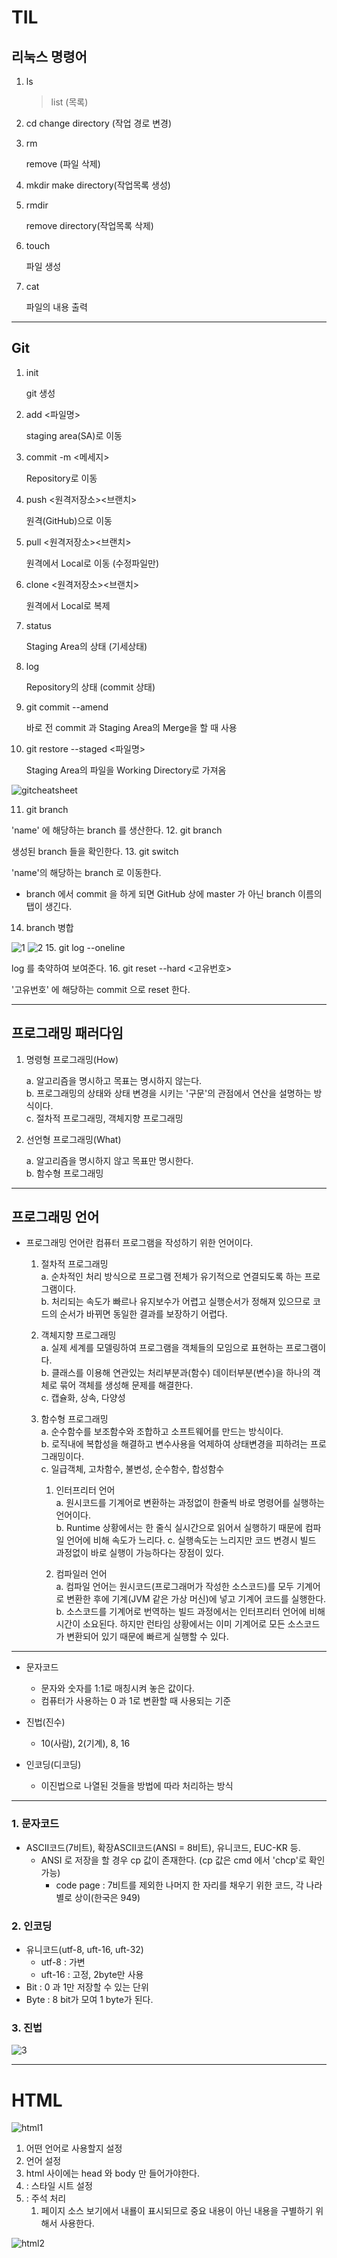 # TIL

## 리눅스 명령어

1. ls
   > list (목록)
2. cd
   change directory (작업 경로 변경)
3. rm

   remove (파일 삭제)

4. mkdir
   make directory(작업목록 생성)
5. rmdir

   remove directory(작업목록 삭제)

6. touch

   파일 생성

7. cat

   파일의 내용 출력

---

## Git

1. init

   git 생성

2. add <파일명>

   staging area(SA)로 이동

3. commit -m <메세지>

   Repository로 이동

4. push <원격저장소><브랜치>

   원격(GitHub)으로 이동

5. pull <원격저장소><브랜치>

   원격에서 Local로 이동 (수정파일만)

6. clone <원격저장소><브랜치>

   원격에서 Local로 복제

7. status

   Staging Area의 상태 (기세상태)

8. log

   Repository의 상태 (commit 상태)

9. git commit --amend

   바로 전 commit 과 Staging Area의 Merge을 할 때 사용

10. git restore --staged <파일명>

    Staging Area의 파일을 Working Directory로 가져옴

![gitcheatsheet](asset/gitcheatsheet.jpg)

11. git branch <name>

'name' 에 해당하는 branch 를 생산한다. 12. git branch

생성된 branch 들을 확인한다. 13. git switch <name>

'name'의 해당하는 branch 로 이동한다.

- branch 에서 commit 을 하게 되면 GitHub 상에 master 가 아닌 branch 이름의 탭이 생긴다.

14. branch 병합

![1](asset/1.png) ![2](asset/2.png) 15. git log --oneline

log 를 축약하여 보여준다. 16. git reset --hard <고유번호>

'고유번호' 에 해당하는 commit 으로 reset 한다.

---

## 프로그래밍 패러다임

1. 명령형 프로그래밍(How)

   a. 알고리즘을 명시하고 목표는 명시하지 않는다.  
    b. 프로그래밍의 상태와 상태 변경을 시키는 '구문'의 관점에서 연산을 설명하는 방식이다.  
    c. 절차적 프로그래밍, 객체지향 프로그래밍

2. 선언형 프로그래밍(What)

   a. 알고리즘을 명시하지 않고 목표만 명시한다.  
   b. 함수형 프로그래밍

---

## 프로그래밍 언어

- 프로그래밍 언어란 컴퓨터 프로그램을 작성하기 위한 언어이다.

  1. 절차적 프로그래밍  
     a. 순차적인 처리 방식으로 프로그램 전체가 유기적으로 연결되도록 하는 프로그램이다.  
     b. 처리되는 속도가 빠르나 유지보수가 어렵고 실행순서가 정해져 있으므로 코드의 순서가 바뀌면 동일한 결과를 보장하기 어렵다.
  2. 객체지향 프로그래밍  
     a. 실제 세계를 모델링하여 프로그램을 객체들의 모임으로 표현하는 프로그램이다.  
     b. 클래스를 이용해 연관있는 처리부분과(함수) 데이터부분(변수)을 하나의 객체로 묶어 객체를 생성해 문제를 해결한다.  
     c. 캡슐화, 상속, 다양성
  3. 함수형 프로그래밍  
     a. 순수함수를 보조함수와 조합하고 소프트웨어를 만드는 방식이다.  
     b. 로직내에 복합성을 해결하고 변수사용을 억제하여 상태변경을 피하려는 프로그래밍이다.  
     c. 일급객체, 고차함수, 불변성, 순수함수, 합성함수

     1. 인터프리터 언어  
        a. 원시코드를 기계어로 변환하는 과정없이 한줄씩 바로 명령어를 실행하는 언어이다.  
        b. Runtime 상황에서는 한 줄식 실시간으로 읽어서 실행하기 때문에 컴파일 언어에 비해 속도가 느리다.
        c. 실행속도는 느리지만 코드 변경시 빌드 과정없이 바로 실행이 가능하다는 장점이 있다.

     2. 컴파일러 언어  
        a. 컴파일 언어는 원시코드(프로그래머가 작성한 소스코드)를 모두 기계어로 변환한 후에 기계(JVM 같은 가상 머신)에 넣고 기계어 코드를 실행한다.
        b. 소스코드를 기계어로 번역하는 빌드 과정에서는 인터프리터 언어에 비해 시간이 소요된다. 하지만 런타임 상황에서는 이미 기계어로 모든 소스코드가 변환되어 있기 때문에 빠르게 실행할 수 있다.

---

- 문자코드

  - 문자와 숫자를 1:1로 매칭시켜 놓은 값이다.
  - 컴퓨터가 사용하는 0 과 1로 변환할 때 사용되는 기준

- 진법(진수)

  - 10(사람), 2(기계), 8, 16

- 인코딩(디코딩)
  - 이진법으로 나열된 것들을 방법에 따라 처리하는 방식

---

### 1. 문자코드

- ASCII코드(7비트), 확장ASCII코드(ANSI = 8비트), 유니코드, EUC-KR 등.
  - ANSI 로 저장을 할 경우 cp 값이 존재한다. (cp 값은 cmd 에서 'chcp'로 확인가능)
    - code page : 7비트를 제외한 나머지 한 자리를 채우기 위한 코드, 각 나라별로 상이(한국은 949)

### 2. 인코딩

- 유니코드(utf-8, uft-16, uft-32)
  - utf-8 : 가변
  - uft-16 : 고정, 2byte만 사용
- Bit : 0 과 1만 저장할 수 있는 단위
- Byte : 8 bit가 모여 1 byte가 된다.

### 3. 진법

![3](asset/3.png)

---

# HTML

![html1](asset/html1.png)

1. 어떤 언어로 사용할지 설정
2. 언어 설정
3. html 사이에는 head 와 body 만 들어가야한다.
4. <head></head> : 스타일 시트 설정
5. <!--내용--> : 주석 처리
   1. 페이지 소스 보기에서 내룔이 표시되므로 중요 내용이 아닌 내용을 구별하기 위해서 사용한다.

![html2](asset/html2.png)
